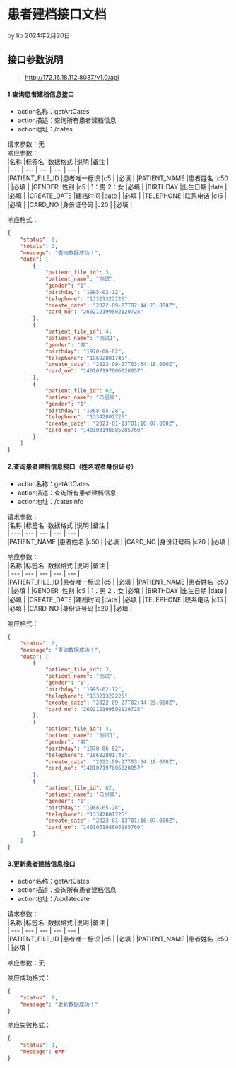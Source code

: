 # 患者建档接口文档
<p>by lib 2024年2月20日</p>

## 接口参数说明
> http://172.16.18.112:8037/v1.0/api
#### 1.查询患者建档信息接口
+ action名称：getArtCates
+ action描述：查询所有患者建档信息
+ action地址：/cates

请求参数：无    
响应参数：   
|名称                |标签名      |数据格式  |说明        |备注   |   
| --- | --- | --- | --- | --- |  
|PATIENT_FILE_ID    |患者唯一标识 |c5       |           |必填   |
|PATIENT_NAME       |患者姓名     |c50     |           |必填   |
|GENDER             |性别        |c5      | 1：男 2：女 |必填   |
|BIRTHDAY           |出生日期     |date    |           |必填   |
|CREATE_DATE        |建档时间     |date    |           |必填   |
|TELEPHONE          |联系电话     |c15     |           |必填   |
|CARD_NO            |身份证号码   |c20     |           |必填   |

响应格式：      
```json
{
	"status": 0,
	"totals": 3,
	"message": "查询数据成功！",
	"data": [
		{
			"patient_file_id": 3,
			"patient_name": "测试",
			"gender": "1",
			"birthday": "1995-02-12",
			"telephone": "13321322225",
			"create_date": "2022-09-27T02:44:23.000Z",
			"card_no": "260212199502120725"
		},
		{
			"patient_file_id": 4,
			"patient_name": "测试1",
			"gender": "男",
			"birthday": "1970-06-02",
			"telephone": "18682801745",
			"create_date": "2022-09-27T03:34:18.000Z",
			"card_no": "140107197006020057"
		},
		{
			"patient_file_id": 62,
			"patient_name": "马里奥",
			"gender": "1",
			"birthday": "1988-05-28",
			"telephone": "13342801725",
			"create_date": "2023-01-13T01:16:07.000Z",
			"card_no": "140103198805285760"
		}
	]
}
```

#### 2.查询患者建档信息接口（姓名或者身份证号）
+ action名称：getArtCates
+ action描述：查询所有患者建档信息
+ action地址：/catesinfo

请求参数：    
|名称                |标签名      |数据格式  |说明        |备注   |   
| --- | --- | --- | --- | --- |  
|PATIENT_NAME       |患者姓名     |c50     |           |必填   |
|CARD_NO            |身份证号码   |c20     |           |必填   |

响应参数：   
|名称                |标签名      |数据格式  |说明        |备注   |   
| --- | --- | --- | --- | --- |  
|PATIENT_FILE_ID    |患者唯一标识 |c5       |           |必填   |
|PATIENT_NAME       |患者姓名     |c50     |           |必填   |
|GENDER             |性别        |c5      | 1：男 2：女 |必填   |
|BIRTHDAY           |出生日期     |date    |           |必填   |
|CREATE_DATE        |建档时间     |date    |           |必填   |
|TELEPHONE          |联系电话     |c15     |           |必填   |
|CARD_NO            |身份证号码   |c20     |           |必填   |

响应格式：      
```json
{
	"status": 0,
	"message": "查询数据成功！",
	"data": [
		{
			"patient_file_id": 3,
			"patient_name": "测试",
			"gender": "1",
			"birthday": "1995-02-12",
			"telephone": "13321322225",
			"create_date": "2022-09-27T02:44:23.000Z",
			"card_no": "260212199502120725"
		},
		{
			"patient_file_id": 4,
			"patient_name": "测试1",
			"gender": "男",
			"birthday": "1970-06-02",
			"telephone": "18682801745",
			"create_date": "2022-09-27T03:34:18.000Z",
			"card_no": "140107197006020057"
		},
		{
			"patient_file_id": 62,
			"patient_name": "马里奥",
			"gender": "1",
			"birthday": "1988-05-28",
			"telephone": "13342801725",
			"create_date": "2023-01-13T01:16:07.000Z",
			"card_no": "140103198805285760"
		}
	]
}
```

#### 3.更新患者建档信息接口
+ action名称：getArtCates
+ action描述：查询所有患者建档信息
+ action地址：/updatecate

请求参数：    
|名称                |标签名      |数据格式  |说明        |备注   |   
| --- | --- | --- | --- | --- |  
|PATIENT_FILE_ID    |患者唯一标识 |c5       |           |必填   |
|PATIENT_NAME       |患者姓名     |c50     |           |必填   |

响应参数：无   

响应成功格式：      
```json
{
	"status": 0,
	"message": "更新数据成功！"
}
```
响应失败格式：   
```json
{
	"status": 1,
	"message": err
}
```

